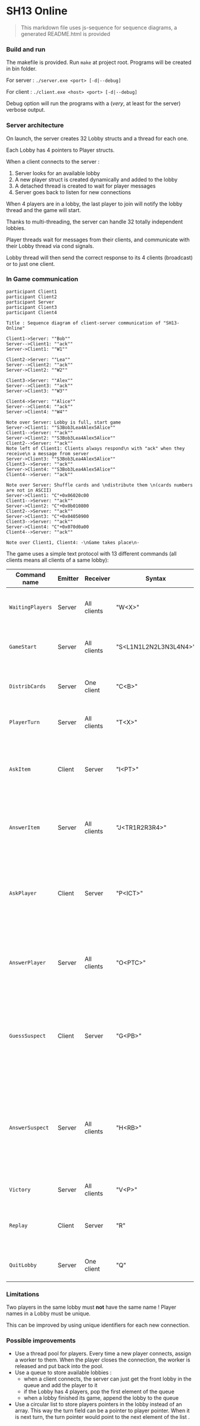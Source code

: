 # SH13 Online

> This markdown file uses js-sequence for sequence diagrams, a generated README.html is provided

### Build and run

The makefile is provided. Run `make` at project root. Programs will be created in bin folder.

For server : `./server.exe <port> [-d|--debug]`

For client : `./client.exe <host> <port> [-d|--debug]`

Debug option will run the programs with a (*very*, at least for the server) verbose output.

### Server architecture

On launch, the server creates 32 Lobby structs and a thread for each one.

Each Lobby has 4 pointers to Player structs.

When a client connects to the server :
1. Server looks for an available lobby
2. A new player struct is created dynamically and added to the lobby
3. A detached thread is created to wait for player messages
4. Server goes back to listen for new connections

When 4 players are in a lobby, the last player to join will notify the lobby thread and the game will start.


Thanks to multi-threading, the server can handle 32 totally independent lobbies.

Player threads wait for messages from their clients, and communicate with their Lobby thread via cond signals.

Lobby thread will then send the correct response to its 4 clients (broadcast) or to just one client.



### In Game communication

```sequence
participant Client1
participant Client2
participant Server
participant Client3
participant Client4

Title : Sequence diagram of client-server communication of "SH13-Online"

Client1->Server: ""Bob""
Server-->Client1: ""ack""
Server->Client1: ""W1""

Client2->Server: ""Lea""
Server-->Client2: ""ack""
Server->Client2: ""W2""

Client3->Server: ""Alex""
Server-->Client3: ""ack""
Server->Client3: ""W3""

Client4->Server: ""Alice""
Server-->Client4: ""ack""
Server->Client4: ""W4""

Note over Server: Lobby is full, start game 
Server->Client1: ""S3Bob3Lea4Alex5Alice""
Client1-->Server: ""ack""
Server->Client2: ""S3Bob3Lea4Alex5Alice""
Client2-->Server: ""ack""
Note left of Client1: Clients always respond\n with "ack" when they receive\n a message from server 
Server->Client3: ""S3Bob3Lea4Alex5Alice""
Client3-->Server: ""ack""
Server->Client4: ""S3Bob3Lea4Alex5Alice""
Client4-->Server: ""ack""

Note over Server: Shuffle cards and \ndistribute them \n(cards numbers are not in ASCII)
Server->Client1: "C"+0x06020c00
Client1-->Server: ""ack""
Server->Client2: "C"+0x0b010800
Client2-->Server: ""ack""
Server->Client3: "C"+0x04050900
Client3-->Server: ""ack""
Server->Client4: "C"+0x070d0a00
Client4-->Server: ""ack""

Note over Client1, Client4: -\nGame takes place\n-

```

The game uses a simple text protocol with 13 different commands (all clients means all clients of a same lobby): 

| Command name | Emitter | Receiver | Syntax | Description |
| ------------ | ------- | ------ | ----------- | ------------ |
|`WaitingPlayers`| Server | All clients | "W\<X>" | X : the number of players waiting in lobby |
|`GameStart`| Server | All clients | "S\<L1N1L2N2L3N3L4N4>" | Ni : name of player i<br />Li : length of player i name |
|`DistribCards`| Server | One client | "C\<B>" | B : 3 bytes containing the index of a player's cards |
|`PlayerTurn`| Server | All clients | "T\<X>" | X : index of the player who will play next |
|`AskItem`| Client | Server | "I\<PT>" | P : index of the player emitting the message<br />T : index of the item they are asking for |
|`AnswerItem`| Server | All clients | "J\<TR1R2R3R4>" | T : index of the item<br />Ri : answer for player i, can be either '0', '*' or '?' |
|`AskPlayer`| Client | Server | "P\<ICT>" | I : index of the player emitting the message<br />C : index of the targeted player<br />T : index of the item |
|`AnswerPlayer`| Server | All clients | "O\<PTC>" | P : index of the player<br />T : index of the item<br />C : number of items T player P has |
|`GuessSuspect`| Client | Server | "G\<PB>" | P : index of the player emitting the message<br />B : a byte containing the index of the character guess (1 to 13) |
| `AnswerSuspect` | Server | All clients | "H\<RB>" | R : '0' when the guess is incorrect, '1' when the guess is correct<br />B : a byte containing the index of the character guess (1 to 13) |
| `Victory` | Server | All clients | "V\<P>" | P : index of the player who won |
| `Replay` | Client | Server | "R" | Tells the server to queue for a new game in the same lobby |
| `QuitLobby` | Server | One client | "Q" | Tells a client to leave the lobby |


### Limitations

Two players in the same lobby must **not** have the same name ! Player names in a Lobby must be unique.

This can be improved by using unique identifiers for each new connection.

### Possible improvements

- Use a thread pool for players. Every time a new player connects, assign a worker to them. When the player closes the connection, the worker is released and put back into the pool.
- Use a queue to store available lobbies :
  - when a client connects, the server can just get the front lobby in the queue and add the player to it
  - if the Lobby has 4 players, pop the first element of the queue
  - when a lobby finished its game, append the lobby to the queue
- Use a circular list to store players pointers in the lobby instead of an array. This way the turn field can be a pointer to player pointer. When it is next turn, the turn pointer would point to the next element of the list .